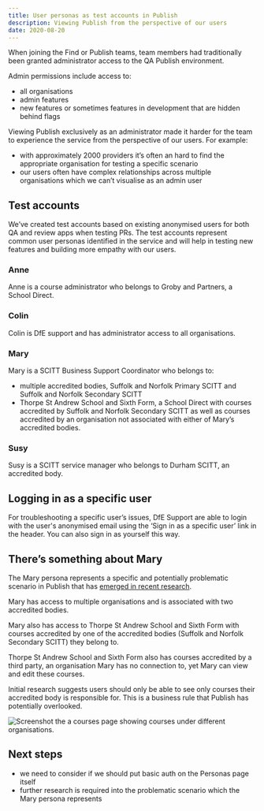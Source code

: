 ```yaml
---
title: User personas as test accounts in Publish
description: Viewing Publish from the perspective of our users
date: 2020-08-20
---
```


When joining the Find or Publish teams, team members had traditionally been granted administrator access to the QA Publish environment.

Admin permissions include access to:

* all organisations
* admin features
* new features or sometimes features in development that are hidden behind flags

Viewing Publish exclusively as an administrator made it harder for the team to experience the service from the perspective of our users. For example:

* with approximately 2000 providers it’s often an hard to find the appropriate organisation for testing a specific scenario
* our users often have complex relationships across multiple organisations which we can’t visualise as an admin user

## Test accounts

We’ve created test accounts based on existing anonymised users for both QA and review apps when testing PRs. The test accounts represent common user personas identified in the service and will help in testing new features and building more empathy with our users.

### Anne

Anne is a course administrator who belongs to Groby and Partners, a School Direct.

### Colin

Colin is DfE support and has administrator access to all organisations.

### Mary

Mary is a SCITT Business Support Coordinator who belongs to:

* multiple accredited bodies, Suffolk and Norfolk Primary SCITT and Suffolk and Norfolk Secondary SCITT
* Thorpe St Andrew School and Sixth Form, a School Direct with courses accredited by Suffolk and Norfolk Secondary SCITT as well as courses accredited by an organisation not associated with either of Mary’s accredited bodies.

### Susy

Susy is a SCITT service manager who belongs to Durham SCITT, an accredited body.

## Logging in as a specific user

For troubleshooting a specific user’s issues, DfE Support are able to login with the user's anonymised email using the ‘Sign in as a specific user’ link in the header. You can also sign in as yourself this way.

## There’s something about Mary

The Mary persona represents a specific and potentially problematic scenario in Publish that has [emerged in recent research](/publish-teacher-training-courses/users-with-multiple-organisation-access/#limiting-access-to-some-courses).

Mary has access to multiple organisations and is associated with two accredited bodies.

Mary also has access to Thorpe St Andrew School and Sixth Form with courses accredited by one of the accredited bodies (Suffolk and Norfolk Secondary SCITT) they belong to.

Thorpe St Andrew School and Sixth Form also has courses accredited by a third party, an organisation Mary has no connection to, yet Mary can view and edit these courses.

Initial research suggests users should only be able to see only courses their accredited body is responsible for. This is a business rule that Publish has potentially overlooked.

![Screenshot the a courses page showing courses under different organisations.](courses-screenshot.png "Mary is not associated with the University of East Anglia yet can still view and edit the courses they accredit.")

## Next steps

* we need to consider if we should put basic auth on the Personas page itself
* further research is required into the problematic scenario which the Mary persona represents
